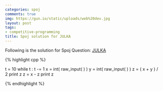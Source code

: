 ```yaml
---
categories: spoj
comments: true
img: https://gun.io/static/uploads/web%20dev.jpg
layout: post
tags:
- competitive-programming
title: Spoj solution for JULKA
---
```


Following is the solution for Spoj Question: [JULKA](http://www.spoj.com/problems/JULKA/)

{% highlight cpp %}

t = 10
while t :
 t -= 1
 x = int( raw_input( ) )
 y = int( raw_input( ) )
 z = ( x + y ) / 2
 print z
 z = x - z
 print z 

{% endhighlight %}
